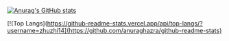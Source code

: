 
[![Anurag's GitHub stats](https://github-readme-stats.vercel.app/api?username=zhuzhi14)](https://github.com/anuraghazra/github-readme-stats)


<!--START_SECTION:waka-->
<!--END_SECTION:waka-->
<!---
zhuzhi14/zhuzhi14 is a ✨ special ✨ repository because its `README.md` (this file) appears on your GitHub profile.
You can click the Preview link to take a look at your changes.
--->
[![Top Langs](https://github-readme-stats.vercel.app/api/top-langs/?username=zhuzhi14](https://github.com/anuraghazra/github-readme-stats)
